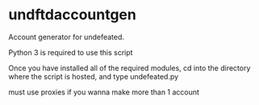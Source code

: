 # undftdaccountgen
Account generator for undefeated.

Python 3 is required to use this script

Once you have installed all of the required modules, cd into the directory where the script is hosted, and type undefeated.py


must use proxies if you wanna make more than 1 account
